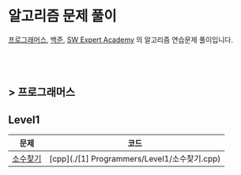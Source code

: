# 알고리즘 문제 풀이

[프로그래머스](https://programmers.co.kr/), [백준](https://www.acmicpc.net/), [SW Expert Academy](https://swexpertacademy.com/main/main.do) 의 알고리즘 연습문제 풀이입니다.
<br><br><br><br>

## > 프로그래머스

## Level1
| 문제 | 코드 |
|:-----:|:-----:|
| [소수찾기](https://programmers.co.kr/learn/courses/30/lessons/14406) | [cpp](./[1] Programmers/Level1/소수찾기.cpp)|
